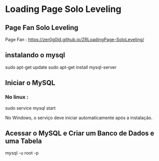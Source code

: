 # Loading Page Solo Leveling

## Page Fan Solo Leveling

Page Fan : https://zer0g0ld.github.io/ZRLoadingPage-SoloLeveling/

## instalando o mysql

sudo apt-get update
sudo apt-get install mysql-server

## Iniciar o MySQL
### No linux :
sudo service mysql start


No Windows, o serviço deve iniciar automaticamente após a instalação.

## Acessar o MySQL e Criar um Banco de Dados e uma Tabela
mysql -u root -p


